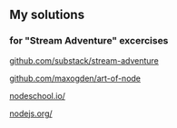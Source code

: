 ## My solutions

### for "Stream Adventure" excercises

[github.com/substack/stream-adventure](https://github.com/substack/stream-adventure)

[github.com/maxogden/art-of-node](https://github.com/maxogden/art-of-node)

[nodeschool.io/](http://nodeschool.io/)

[nodejs.org/](http://nodejs.org/)
